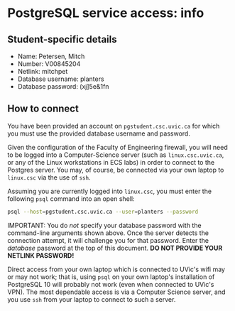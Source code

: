# PostgreSQL service access: info


## Student-specific details

* Name:    Petersen, Mitch
* Number:  V00845204
* Netlink: mitchpet 
* Database username: planters
* Database password: (xj]5e&1fn


## How to connect

You have been provided an account on ```pgstudent.csc.uvic.ca``` for
which you must use the provided database username and password.

Given the configuration of the Faculty of Engineering firewall, you
will need to be logged into a Computer-Science server (such as
```linux.csc.uvic.ca```, or any of the Linux workstations in ECS labs)
in order to connect to the Postgres server.  You may, of course, 
be connected via your own laptop to ```linux.csc``` via the use of
```ssh```.

Assuming you are currently logged into ```linux.csc```, you must enter
the following ```psql``` command into an open shell:

```bash
psql --host=pgstudent.csc.uvic.ca --user=planters --password
```

IMPORTANT: You do _not_ specify your database password with the
command-line arguments shown above.  Once the server detects the
connection attempt, it will challenge you for that password. Enter the
_database_ password at the top of this document.  **DO NOT PROVIDE
YOUR NETLINK PASSWORD!**

Direct access from your own laptop which is connected to UVic's wifi
may or may not work; that is, using ```psql``` on your own laptop's
installation of PostgreSQL 10 will probably not work (even when
connected to UVic's VPN).  The most dependable access is via a
Computer Science server, and you use ```ssh``` from your laptop to
connect to such a server.

